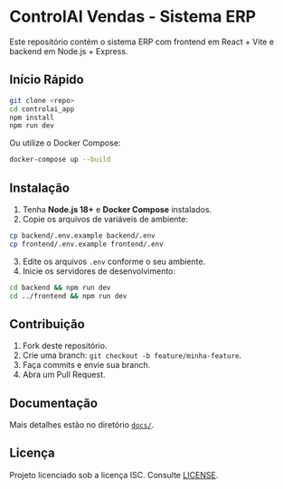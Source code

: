 # ControlAI Vendas - Sistema ERP

Este repositório contém o sistema ERP com frontend em React + Vite e backend em Node.js + Express.

## Início Rápido

```bash
git clone <repo>
cd controlai_app
npm install
npm run dev
```

Ou utilize o Docker Compose:

```bash
docker-compose up --build
```

## Instalação

1. Tenha **Node.js 18+** e **Docker Compose** instalados.
2. Copie os arquivos de variáveis de ambiente:

```bash
cp backend/.env.example backend/.env
cp frontend/.env.example frontend/.env
```

3. Edite os arquivos `.env` conforme o seu ambiente.
4. Inicie os servidores de desenvolvimento:

```bash
cd backend && npm run dev
cd ../frontend && npm run dev
```

## Contribuição

1. Fork deste repositório.
2. Crie uma branch: `git checkout -b feature/minha-feature`.
3. Faça commits e envie sua branch.
4. Abra um Pull Request.

## Documentação

Mais detalhes estão no diretório [`docs/`](docs).

## Licença

Projeto licenciado sob a licença ISC. Consulte [LICENSE](LICENSE).
